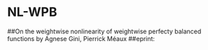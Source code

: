 # NL-WPB
##On the weightwise nonlinearity of weightwise perfecty balanced functions by Agnese Gini, Pierrick Méaux
##eprint: 
